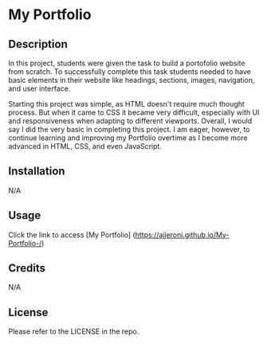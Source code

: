 # My Portfolio

## Description

In this project, students were given the task to build a portofolio website from scratch. To successfully complete this task students needed to have basic elements in their website like headings, sections, images, navigation, and user interface. 

Starting this project was simple, as HTML doesn't require much thought process. But when it came to CSS it became very difficult, especially with UI and responsiveness when adapting to different viewports. Overall, I would say I did the very basic in completing this project. I am eager, however, to continue learning and improving my Portfolio overtime as I become more advanced in HTML, CSS, and even JavaScript. 

## Installation

N/A

## Usage

Click the link to access [My Portfolio] (https://ajjeroni.github.io/My-Portfolio-/)

## Credits

N/A

## License

Please refer to the LICENSE in the repo.
